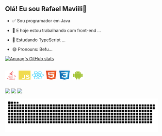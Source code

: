 

## Olá! Eu sou Rafael Maviili👋

- ✅ Sou programador em Java
- 🔭 E hoje estou trabalhando com front-end ...
- 🌱 Estudando TypeScript ...

- 😄 Pronouns: Befu...

 [![Anurag's GitHub stats](https://github-readme-stats.vercel.app/api?username=RafaelMavili)](https://github.com/RafaelMavili/github-readme-stats)
 
 <div style="display: inline_block"><br>  
   <img align="center" alt="Rafa-Js" height="30" width="40" src="https://raw.githubusercontent.com/devicons/devicon/master/icons/java/java-plain.svg">
   <img align="center" alt="Rafa-Js" height="30" width="40" src="https://raw.githubusercontent.com/devicons/devicon/master/icons/javascript/javascript-plain.svg"> 
   <img align="center" alt="Rafa-Js" height="30" width="40" src="https://raw.githubusercontent.com/devicons/devicon/master/icons/react/react-original.svg">
   <img align="center" alt="Rafa-Js" height="30" width="40" src="https://raw.githubusercontent.com/devicons/devicon/master/icons/html5/html5-original.svg">
   <img align="center" alt="Rafa-Js" height="30" width="40" src="https://raw.githubusercontent.com/devicons/devicon/master/icons/css3/css3-original.svg">
   <img align="center" alt="Rafa-Js" height="30" width="40" src="https://raw.githubusercontent.com/devicons/devicon/master/icons/android/android-original.svg">
 </div>

  ##
<div>
   <a href="https://www.linkedin.com/in/rafael-mavili-22543522b/" target="_blank"><img src="https://img.shields.io/badge/-rafaelmavili-%22543522b?style=for-the-badge&logo=linkedin&logoColor=black" target="_blank"></a> 
   <a href="https://www.instagram.com/rmavili14/" target="_blank"><img src="https://img.shields.io/badge/-RafaelMavili-%23E4405F?style=for-the-badge&logo=instagram&logoColor=black" target="_blank"></a>
   <a href="https://twitter.com/RafaelMavili" target="_blank"><img src="https://img.shields.io/badge/RafaelMavili-%230077B5?style=for-the-badge&logo=twitter&logoColor=black" target="_blank"></a>
 
  ![Snake animation](https://github.com/Inglaciela/Inglaciela/blob/output/github-contribution-grid-snake.svg) 
</div>  


